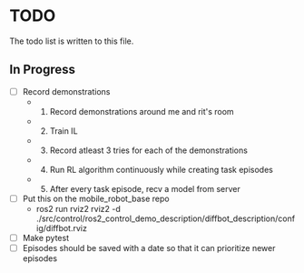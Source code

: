 # TODO

The todo list is written to this file.

## In Progress

- [ ] Record demonstrations
    - 1. Record demonstrations around me and rit's room
    - 2. Train IL
    - 3. Record atleast 3 tries for each of the demonstrations
    - 4. Run RL algorithm continuously while creating task episodes
    - 5. After every task episode, recv a model from server
- [ ] Put this on the mobile_robot_base repo
    - ros2 run rviz2 rviz2 -d ./src/control/ros2_control_demo_description/diffbot_description/config/diffbot.rviz
- [ ] Make pytest
- [ ] Episodes should be saved with a date so that it can prioritize newer episodes
